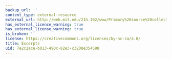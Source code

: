 ```yaml
---
backup_url: ''
content_type: external-resource
external_url: http://web.mit.edu/21h.102/www/Primary%20source%20collections/Civil%20Rights/Other_America.htm
has_external_licence_warning: true
has_external_license_warning: true
is_broken: ''
license: https://creativecommons.org/licenses/by-nc-sa/4.0/
title: Excerpts
uid: 7e2c2ace-b013-490c-82e3-c3208e354588
---
```

